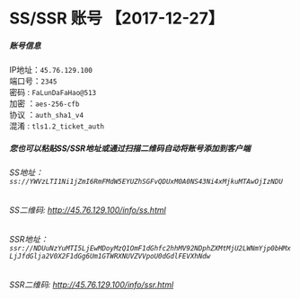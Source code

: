 # SS/SSR 账号 【2017-12-27】

##### 账号信息
IP地址：`45.76.129.100`  
端口号：`2345`  
密码  : `FaLunDaFaHao@513`  
加密  ：`aes-256-cfb`  
协议  ：`auth_sha1_v4`  
混淆  : `tls1.2_ticket_auth`  

##### 您也可以粘贴SS/SSR地址或通过扫描二维码自动将账号添加到客户端

######  SS地址： `ss://YWVzLTI1Ni1jZmI6RmFMdW5EYUZhSGFvQDUxM0A0NS43Ni4xMjkuMTAwOjIzNDU`   
######  SS二维码:  <a href="http://45.76.129.100/info/ss.html" target="_blank">http://45.76.129.100/info/ss.html</a>

######  SSR地址： `ssr://NDUuNzYuMTI5LjEwMDoyMzQ1OmF1dGhfc2hhMV92NDphZXMtMjU2LWNmYjp0bHMxLjJfdGlja2V0X2F1dGg6Um1GTWRXNUVZVVpoU0dGdlFEVXhNdw`     
######  SSR二维码:  <a href="http://45.76.129.100/info/ssr.html" target="_blank">http://45.76.129.100/info/ssr.html</a>
